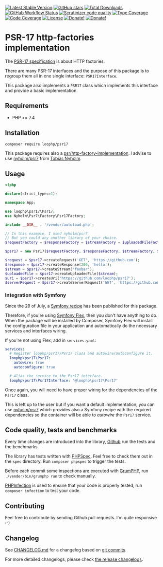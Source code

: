 [![Latest Stable Version][latest stable version]][1]
[![GitHub stars][github stars]][1]
[![Total Downloads][total downloads]][1]
[![GitHub Workflow Status][github workflow status]][2]
[![Scrutinizer code quality][code quality]][3]
[![Type Coverage][type coverage]][4]
[![Code Coverage][code coverage]][3]
[![License][license]][1]
[![Donate!][donate github]][5]
[![Donate!][donate paypal]][6]

# PSR-17 http-factories implementation

The [PSR-17 specification][22] is about HTTP factories.

There are many PSR-17 interfaces and the purpose of this package is to regroup them all
in one single interface: `PSR17Interface`.

This package also implements a `PSR17` class which implements this interface and
provide a basic implementation.

## Requirements

- PHP >= 7.4

## Installation

```bash
composer require loophp/psr17
```

This package requires also a [psr/http-factory-implementation][18]. I advise to use
[nyholm/psr7][19] from [Tobias Nyholm][20].

## Usage

```php
<?php

declare(strict_types=1);

namespace App;

use loophp\psr17\Psr17;
use Nyholm\Psr7\Factory\Psr17Factory;

include __DIR__ . '/vendor/autoload.php';

// In this example, I used nyholm/psr7
// But you could any another library of your choice.
$requestFactory = $responseFactory = $streamFactory = $uploadedFileFactory = $uriFactory = $serverRequestFactory = new Psr17Factory();

$psr17 = new Psr17($requestFactory, $responseFactory, $streamFactory, $uploadedFileFactory, $uriFactory, $serverRequestFactory);

$request = $psr17->createRequest('GET', 'https://github.com');
$response = $psr17->createResponse(200, 'hello');
$stream = $psr17->createStream('foobar');
$uploadedFile = $psr17->createUploadedFile($stream);
$uri = $psr17->createUri('https://github.com/loophp/psr17');
$serverRequest = $psr17->createServerRequest('GET', 'https://github.com/');
```

### Integration with Symfony

Since the 29 of July, a [Symfony recipe][21] has been published for this package.

Therefore, if you're using [Symfony Flex][23], then you don't have anything to do.
When the package will be installed by Composer, Symfony Flex will install the configuration
file in your application and automatically do the necessary services and interfaces wiring.

If you're not using Flex, add in `services.yaml`:

```yaml
services:
  # Register loophp/psr17/Psr17 class and autowire/autoconfigure it.
  loophp\psr17\Psr17:
    autowire: true
    autoconfigure: true

  # Alias the service to the Psr17 interface.
  loophp\psr17\Psr17Interface: '@loophp\psr17\Psr17'
```

Once again, you will need to have proper wiring for the dependencies of the `Psr17` class.

This is left up to the user but if you want a default implementation, you can use [nyholm/psr7][19]
which provides also a Symfony recipe with the required dependencies so the container will
be able to _autowire_ the `Psr17` service.

## Code quality, tests and benchmarks

Every time changes are introduced into the library, [Github][11] run the tests and the benchmarks.

The library has tests written with [PHPSpec][12].
Feel free to check them out in the `spec` directory. Run `composer phpspec` to trigger the tests.

Before each commit some inspections are executed with [GrumPHP][13], run `./vendor/bin/grumphp run` to check manually.

[PHPInfection][14] is used to ensure that your code is properly tested, run `composer infection` to test your code.

## Contributing

Feel free to contribute by sending Github pull requests. I'm quite responsive :-)

## Changelog

See [CHANGELOG.md][15] for a changelog based on [git commits][16].

For more detailed changelogs, please check [the release changelogs][17].

[1]: https://packagist.org/packages/loophp/psr17
[2]: https://github.com/loophp/psr17/actions
[latest stable version]: https://img.shields.io/packagist/v/loophp/psr17.svg?style=flat-square
[github stars]: https://img.shields.io/github/stars/loophp/psr17.svg?style=flat-square
[total downloads]: https://img.shields.io/packagist/dt/loophp/psr17.svg?style=flat-square
[github workflow status]: https://img.shields.io/github/workflow/status/loophp/psr17/Unit%20tests?style=flat-square
[code quality]: https://img.shields.io/scrutinizer/quality/g/loophp/psr17/master.svg?style=flat-square
[3]: https://scrutinizer-ci.com/g/loophp/psr17/?branch=master
[type coverage]: https://img.shields.io/badge/dynamic/json?style=flat-square&color=color&label=Type%20coverage&query=message&url=https%3A%2F%2Fshepherd.dev%2Fgithub%2Floophp%2Fpsr17%2Fcoverage
[4]: https://shepherd.dev/github/loophp/psr17
[code coverage]: https://img.shields.io/scrutinizer/coverage/g/loophp/psr17/master.svg?style=flat-square
[license]: https://img.shields.io/packagist/l/loophp/psr17.svg?style=flat-square
[donate github]: https://img.shields.io/badge/Sponsor-Github-brightgreen.svg?style=flat-square
[donate paypal]: https://img.shields.io/badge/Sponsor-Paypal-brightgreen.svg?style=flat-square
[5]: https://github.com/sponsors/drupol
[6]: https://www.paypal.me/drupol
[10]: https://github.com/symfony/psr-http-message-bridge
[11]: https://github.com/loophp/psr17/actions
[12]: http://www.phpspec.net/
[13]: https://github.com/phpro/grumphp
[14]: https://github.com/infection/infection
[15]: https://github.com/loophp/psr17/blob/master/CHANGELOG.md
[16]: https://github.com/loophp/psr17/commits/master
[17]: https://github.com/loophp/psr17/releases
[18]: https://packagist.org/providers/psr/http-factory-implementation
[19]: https://packagist.org/packages/nyholm/psr7
[20]: https://tnyholm.se/
[21]: https://github.com/symfony/recipes-contrib/pull/1180
[22]: https://www.php-fig.org/psr/psr-17/
[23]: https://symfony.com/doc/current/setup/flex.html
